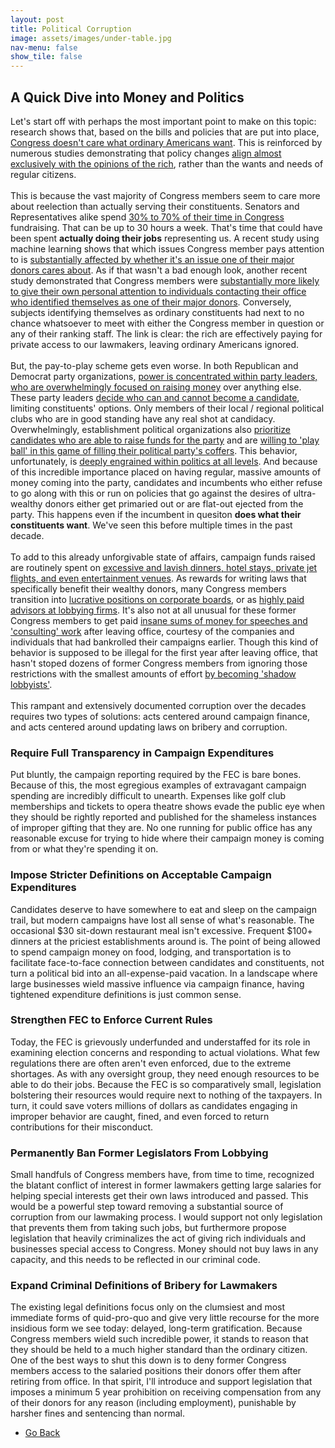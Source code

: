 ```yaml
---
layout: post
title: Political Corruption
image: assets/images/under-table.jpg
nav-menu: false
show_tile: false
---
```



<!-- Content -->
<h2 id="content">A Quick Dive into Money and Politics</h2>

<p>Let's start off with perhaps the most important point to make on this topic: research shows that, based on the bills and policies that are put into place, <a href="https://act.represent.us/sign/problempoll-fba">Congress doesn't care what ordinary Americans want</a>. This is reinforced by numerous studies demonstrating that policy changes <a href="https://www.sciencedirect.com/science/article/pii/S0261379421001256">align almost exclusively with the opinions of the rich</a>, rather than the wants and needs of regular citizens.
	<br /><br />
  This is because the vast majority of Congress members seem to care more about reelection than actually serving their constituents. Senators and Representatives alike spend <a href="https://represent.us/explains/how-money-influences-policies-regulations/">30% to 70% of their time in Congress</a> fundraising. That can be up to 30 hours a week. That's time that could have been spent <b>actually doing their jobs</b> representing us. A recent study using machine learning shows that which issues Congress member pays attention to is <a href="https://phys.org/news/2023-09-political-donations-policy-issues-prioritized.html">substantially affected by whether it's an issue one of their major donors cares about</a>. As if that wasn't a bad enough look, another recent study demonstrated that Congress members were <a href="https://politicalscience.yale.edu/sites/default/files/files/Kalla_Joshua.pdf">substantially more likely to give their own personal attention to individuals contacting their office who identified themselves as one of their major donors</a>. Conversely, subjects identifying themselves as ordinary constituents had next to no chance whatsoever to meet with either the Congress member in question or any of their ranking staff. The link is clear: the rich are effectively paying for private access to our lawmakers, leaving ordinary Americans ignored.
  <br /><br />
  But, the pay-to-play scheme gets even worse. In both Republican and Democrat party organizations, <a href="https://www.rstreet.org/outreach/fundraising-requirements-should-not-be-a-part-of-the-chair-committee-assignment-process/">power is concentrated within party leaders, who are overwhelmingly focused on raising money</a> over anything else. These party leaders <a href="https://www.niskanencenter.org/how-parties-recruit-and-limit-candidates/">decide who can and cannot become a candidate</a>, limiting constituents' options. Only members of their local / regional political clubs who are in good standing have any real shot at candidacy. Overwhelmingly, establishment political organizations also <a href="https://issueone.org/articles/another-look-at-the-price-of-power/">prioritize candidates who are able to raise funds for the party</a> and are <a href="https://www.brennancenter.org/our-work/analysis-opinion/how-money-shapes-pathways-power-congress">willing to 'play ball' in this game of filling their political party's coffers</a>. This behavior, unfortunately, is <a href="https://www.promarket.org/2021/01/19/systemic-corruption-america-biden-cabinet-sarah-chayes/">deeply engrained within politics at all levels</a>. And because of this incredible importance placed on having regular, massive amounts of money coming into the party, candidates and incumbents who either refuse to go along with this or run on policies that go against the desires of ultra-wealthy donors either get primaried out or are flat-out ejected from the party. This happens even if the incumbent in quesiton <b>does what their constituents want</b>. We've seen this before multiple times in the past decade.
  <br /><br />
  To add to this already unforgivable state of affairs, campaign funds raised are routinely spent on <a href="https://issueone.org/press/scores-of-lawmakers-leadership-pacs-spent-vast-sums-on-luxurious-dining-lodging-and-travel-new-issue-one-and-campaign-legal-center-report-shows/">excessive and lavish dinners, hotel stays, private jet flights, and even entertainment venues</a>. As rewards for writing laws that specifically benefit their wealthy donors, many Congress members transition into <a href="https://www.bloomberg.com/graphics/2016-congressional-board-pay/">lucrative positions on corporate boards</a>, or as <a href="https://www.opensecrets.org/resources/10things/06.php">highly paid advisors at lobbying firms</a>. It's also not at all unusual for these former Congress members to get paid <a href="https://www.businessinsider.com/trump-epa-nominee-lee-zeldin-financial-disclosure-editorials-esg-climate-2025-1">insane sums of money for speeches and 'consulting' work</a> after leaving office, courtesy of the companies and individuals that had bankrolled their campaigns earlier. Though this kind of behavior is supposed to be illegal for the first year after leaving office, that hasn't stoped dozens of former Congress members from ignoring those restrictions with the smallest amounts of effort <a href="https://warwick.ac.uk/fac/soc/economics/research/centres/cage/news/28-10-20-shadow_lobbyists_run_rampant_in_the_swamp/">by becoming 'shadow lobbyists'</a>.
  <br /><br />
  This rampant and extensively documented corruption over the decades requires two types of solutions: acts centered around campaign finance, and acts centered around updating laws on bribery and corruption.</p>

<!-- Break -->
<div class="row">
	<div class="6u 12u$(small)">
		<h3>Require Full Transparency in Campaign Expenditures</h3>
		<p>Put bluntly, the campaign reporting required by the FEC is bare bones. Because of this, the most egregious examples of extravagant campaign spending are incredibly difficult to unearth. Expenses like golf club memberships and tickets to opera theatre shows evade the public eye when they should be rightly reported and published for the shameless instances of improper gifting that they are. No one running for public office has any reasonable excuse for trying to hide where their campaign money is coming from or what they're spending it on.</p>
	</div>
	<div class="4u 12u$(medium)">
		<h3>Impose Stricter Definitions on Acceptable Campaign Expenditures</h3>
		<p>Candidates deserve to have somewhere to eat and sleep on the campaign trail, but modern campaigns have lost all sense of what's reasonable. The occasional $30 sit-down restaurant meal isn't excessive. Frequent $100+ dinners at the priciest establishments around is. The point of being allowed to spend campaign money on food, lodging, and transportation is to facilitate face-to-face connection between candidates and constituents, not turn a political bid into an all-expense-paid vacation. In a landscape where large businesses wield massive influence via campaign finance, having tightened expenditure definitions is just common sense.</p>
	</div>
	<div class="6u$ 12u$(small)">
		<h3>Strengthen FEC to Enforce Current Rules</h3>
		<p>Today, the FEC is grievously underfunded and understaffed for its role in examining election concerns and responding to actual violations. What few regulations there are often aren't even enforced, due to the extreme shortages. As with any oversight group, they need enough resources to be able to do their jobs. Because the FEC is so comparatively small, legislation bolstering their resources would require next to nothing of the taxpayers. In turn, it could save voters millions of dollars as candidates engaging in improper behavior are caught, fined, and even forced to return contributions for their misconduct.</p>
	</div>
	<div class="4u 12u$(medium)">
		<h3>Permanently Ban Former Legislators From Lobbying</h3>
		<p>Small handfuls of Congress members have, from time to time, recognized the blatant conflict of interest in former lawmakers getting large salaries for helping special interests get their own laws introduced and passed. This would be a powerful step toward removing a substantial source of corruption from our lawmaking process. I would support not only legislation that prevents them from taking such jobs, but furthermore propose legislation that heavily criminalizes the act of giving rich individuals and businesses special access to Congress. Money should not buy laws in any capacity, and this needs to be reflected in our criminal code.</p>
	</div>
	<div class="4u$ 12u$(medium)">
		<h3>Expand Criminal Definitions of Bribery for Lawmakers</h3>
		<p>The existing legal definitions focus only on the clumsiest and most immediate forms of quid-pro-quo and give very little recourse for the more insidious form we see today: delayed, long-term gratification. Because Congress members wield such incredible power, it stands to reason that they should be held to a much higher standard than the ordinary citizen. One of the best ways to shut this down is to deny former Congress members access to the salaried positions their donors offer them after retiring from office. In that spirit, I'll introduce and support legislation that imposes a minimum 5 year prohibition on receiving compensation from any of their donors for any reason (including employment), punishable by harsher fines and sentencing than normal.</p>
	</div>
</div>

<ul class="actions">
	<li><a href="issues.html" class="button next">Go Back</a></li>
</ul>

